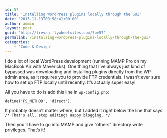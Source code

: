 ```yaml
---
id: 57
title: 'Installing WordPress plugins locally through the GUI'
date: '2013-11-13T00:58:41+00:00'
author: admin
layout: post
guid: 'http://trevan.flywheelsites.com/?p=57'
permalink: /installing-wordpress-plugins-locally-through-the-gui/
categories:
    - 'Code & Design'
---
```


I do a lot of local WordPress development (running MAMP Pro on my MacBook Air with Mavericks). One thing that I’ve always just kind of bypassed was downloading and installing plugins directly from the WP admin area, as it requires you to provide FTP credentials. I wasn’t ever sure how to set up FTP locally until recently. It’s actually super easy!

All you have to do is add this line in `wp-config.php`:

```
define('FS_METHOD', 'direct');

```

It probably doesn’t matter where, but I added it right below the line that says `/* That's all, stop editing! Happy blogging. */`

Then you’ll have to go into MAMP and give “others” directory write privileges. That’s it!